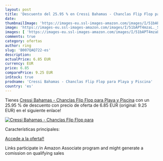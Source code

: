 ```yaml
---
layout: post
title: 'Descuento del 25.95 % en Cressi Bahamas - Chanclas Flip Flop para'
date: 
thumbnailImage: 'https://images-eu.ssl-images-amazon.com/images/I/51bAPT4mzaL._SL200_.jpg'
image: 'https://images-eu.ssl-images-amazon.com/images/I/51bAPT4mzaL._SL200_.jpg'
images: [ 'https://images-eu.ssl-images-amazon.com/images/I/51bAPT4mzaL._SL200_.jpg' ]
comments: true
category: ofertas
author: ring
slug: 'B007QAQ722-es'
description:
actualPrice: 6.85 EUR
currency: EUR
price: 6.85
comparePrice: 9.25 EUR
inStock: true
prodname: 'Cressi Bahamas - Chanclas Flip Flop para Playa y Piscina'
country: 'es'
---
```


Tienes [Cressi Bahamas - Chanclas Flip Flop para Playa y Piscina](https://www.amazon.es/dp/B007QAQ722/?tag=tolees-21) con un 25.95 % de descuento con precio de oferta de 6.85 EUR (original: 9.25 EUR) en el siguiente enlace!

[![Cressi Bahamas - Chanclas Flip Flop para](https://images-eu.ssl-images-amazon.com/images/I/51bAPT4mzaL._SL200_.jpg)](https://www.amazon.es/dp/B007QAQ722/?tag=tolees-21)

Características principales:


[Accede a la oferta!!](https://www.amazon.es/dp/B007QAQ722/?tag=tolees-21)

Links participate in Amazon Associate program and might generate a comission on qualifying sales


